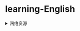 # learning-English

<details>
<summary>网络资源</summary>

- [王垠：解谜英语语法](https://www.yinwang.org/blog-cn/2018/11/23/grammar)
- [李笑来：人人都能用英语](https://github.com/xiaolai/everyone-can-use-english)
- [GitHub：程序员工作中常见的英语词汇](https://github.com/Wei-Xia/most-frequent-technology-english-words)
- [GitHub：专为程序员编写的英语学习指南](https://github.com/yujiangshui/A-Programmers-Guide-to-English)

</details>